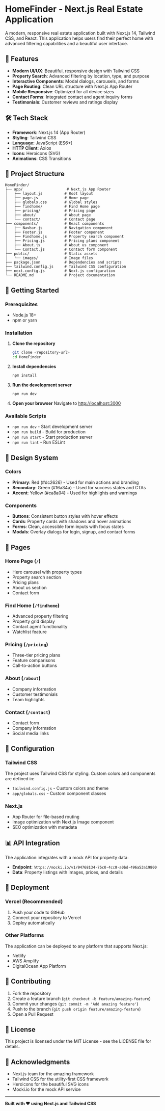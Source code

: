 # HomeFinder - Next.js Real Estate Application

A modern, responsive real estate application built with Next.js 14, Tailwind CSS, and React. This application helps users find their perfect home with advanced filtering capabilities and a beautiful user interface.

## 🚀 Features

- **Modern UI/UX**: Beautiful, responsive design with Tailwind CSS
- **Property Search**: Advanced filtering by location, type, and purpose
- **Interactive Components**: Modal dialogs, carousels, and forms
- **Page Routing**: Clean URL structure with Next.js App Router
- **Mobile Responsive**: Optimized for all device sizes
- **Contact Forms**: Integrated contact and agent inquiry forms
- **Testimonials**: Customer reviews and ratings display

## 🛠️ Tech Stack

- **Framework**: Next.js 14 (App Router)
- **Styling**: Tailwind CSS
- **Language**: JavaScript (ES6+)
- **HTTP Client**: Axios
- **Icons**: Heroicons (SVG)
- **Animations**: CSS Transitions

## 📁 Project Structure

```
HomeFinder/
├── app/                    # Next.js App Router
│   ├── layout.js          # Root layout
│   ├── page.js            # Home page
│   ├── globals.css        # Global styles
│   ├── findhome/          # Find Home page
│   ├── pricing/           # Pricing page
│   ├── about/             # About page
│   └── contact/           # Contact page
├── components/            # React components
│   ├── Navbar.js          # Navigation component
│   ├── Footer.js          # Footer component
│   ├── Findhome.js        # Property search component
│   ├── Pricing.js         # Pricing plans component
│   ├── About.js           # About us component
│   └── Contact.js         # Contact form component
├── public/                # Static assets
│   └── images/            # Image files
├── package.json           # Dependencies and scripts
├── tailwind.config.js     # Tailwind CSS configuration
├── next.config.js         # Next.js configuration
└── README.md              # Project documentation
```

## 🚀 Getting Started

### Prerequisites

- Node.js 18+ 
- npm or yarn

### Installation

1. **Clone the repository**
   ```bash
   git clone <repository-url>
   cd HomeFinder
   ```

2. **Install dependencies**
   ```bash
   npm install
   ```

3. **Run the development server**
   ```bash
   npm run dev
   ```

4. **Open your browser**
   Navigate to [http://localhost:3000](http://localhost:3000)

### Available Scripts

- `npm run dev` - Start development server
- `npm run build` - Build for production
- `npm run start` - Start production server
- `npm run lint` - Run ESLint

## 🎨 Design System

### Colors
- **Primary**: Red (#dc2626) - Used for main actions and branding
- **Secondary**: Green (#16a34a) - Used for success states and CTAs
- **Accent**: Yellow (#ca8a04) - Used for highlights and warnings

### Components
- **Buttons**: Consistent button styles with hover effects
- **Cards**: Property cards with shadows and hover animations
- **Forms**: Clean, accessible form inputs with focus states
- **Modals**: Overlay dialogs for login, signup, and contact forms

## 📱 Pages

### Home Page (`/`)
- Hero carousel with property types
- Property search section
- Pricing plans
- About us section
- Contact form

### Find Home (`/findhome`)
- Advanced property filtering
- Property grid display
- Contact agent functionality
- Watchlist feature

### Pricing (`/pricing`)
- Three-tier pricing plans
- Feature comparisons
- Call-to-action buttons

### About (`/about`)
- Company information
- Customer testimonials
- Team highlights

### Contact (`/contact`)
- Contact form
- Company information
- Social media links

## 🔧 Configuration

### Tailwind CSS
The project uses Tailwind CSS for styling. Custom colors and components are defined in:
- `tailwind.config.js` - Custom colors and theme
- `app/globals.css` - Custom component classes

### Next.js
- App Router for file-based routing
- Image optimization with Next.js Image component
- SEO optimization with metadata

## 📊 API Integration

The application integrates with a mock API for property data:
- **Endpoint**: `https://mocki.io/v1/94768134-75c0-4cc0-a0bd-496a53a19800`
- **Data**: Property listings with images, prices, and details

## 🚀 Deployment

### Vercel (Recommended)
1. Push your code to GitHub
2. Connect your repository to Vercel
3. Deploy automatically

### Other Platforms
The application can be deployed to any platform that supports Next.js:
- Netlify
- AWS Amplify
- DigitalOcean App Platform

## 🤝 Contributing

1. Fork the repository
2. Create a feature branch (`git checkout -b feature/amazing-feature`)
3. Commit your changes (`git commit -m 'Add amazing feature'`)
4. Push to the branch (`git push origin feature/amazing-feature`)
5. Open a Pull Request

## 📄 License

This project is licensed under the MIT License - see the LICENSE file for details.

## 🙏 Acknowledgments

- Next.js team for the amazing framework
- Tailwind CSS for the utility-first CSS framework
- Heroicons for the beautiful SVG icons
- Mocki.io for the mock API service

---

**Built with ❤️ using Next.js and Tailwind CSS** 